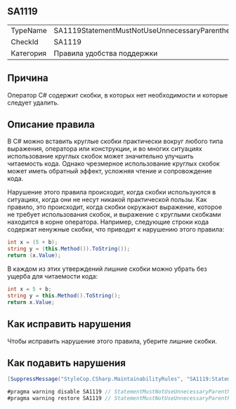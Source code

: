 ﻿## SA1119

<table>
<tr>
  <td>TypeName</td>
  <td>SA1119StatementMustNotUseUnnecessaryParenthesis</td>
</tr>
<tr>
  <td>CheckId</td>
  <td>SA1119</td>
</tr>
<tr>
  <td>Категория</td>
  <td>Правила удобства поддержки</td>
</tr>
</table>

## Причина

Оператор C# содержит скобки, в которых нет необходимости и которые следует удалить.

## Описание правила

В C# можно вставить круглые скобки практически вокруг любого типа выражения, оператора или конструкции, и во многих ситуациях использование круглых скобок может значительно улучшить читаемость кода. Однако чрезмерное использование круглых скобок может иметь обратный эффект, усложняя чтение и сопровождение кода.

Нарушение этого правила происходит, когда скобки используются в ситуациях, когда они не несут никакой практической пользы.
Как правило, это происходит, когда скобки окружают выражение, которое не требует использования скобок, и выражение с круглыми скобками находится в корне оператора. Например, следующие строки кода содержат ненужные скобки, что приводит к нарушению этого правила:

```csharp
int x = (5 + b);
string y = (this.Method()).ToString());
return (x.Value);
```

В каждом из этих утверждений лишние скобки можно убрать без ущерба для читаемости кода:

```csharp
int x = 5 + b;
string y = this.Method().ToString();
return x.Value;
```

## Как исправить нарушения

Чтобы исправить нарушение этого правила, уберите лишние скобки.

## Как подавить нарушения

```csharp
[SuppressMessage("StyleCop.CSharp.MaintainabilityRules", "SA1119:StatementMustNotUseUnnecessaryParenthesis", Justification = "Reviewed.")]
```

```csharp
#pragma warning disable SA1119 // StatementMustNotUseUnnecessaryParenthesis
#pragma warning restore SA1119 // StatementMustNotUseUnnecessaryParenthesis
```